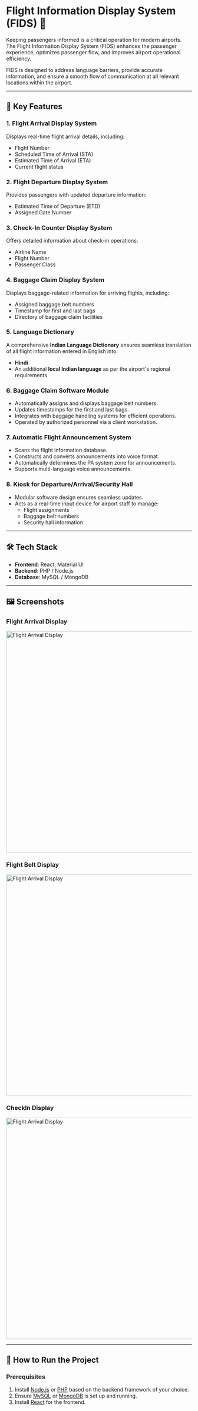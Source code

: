  
# Flight Information Display System (FIDS) 🚀  

Keeping passengers informed is a critical operation for modern airports. The Flight Information Display System (FIDS) enhances the passenger experience, optimizes passenger flow, and improves airport operational efficiency.  

FIDS is designed to address language barriers, provide accurate information, and ensure a smooth flow of communication at all relevant locations within the airport.  

---

## 🌟 **Key Features**  

### 1. **Flight Arrival Display System**  
Displays real-time flight arrival details, including:  
- Flight Number  
- Scheduled Time of Arrival (STA)  
- Estimated Time of Arrival (ETA)  
- Current flight status  

### 2. **Flight Departure Display System**  
Provides passengers with updated departure information:  
- Estimated Time of Departure (ETD)  
- Assigned Gate Number  

### 3. **Check-In Counter Display System**  
Offers detailed information about check-in operations:  
- Airline Name  
- Flight Number  
- Passenger Class  

### 4. **Baggage Claim Display System**  
Displays baggage-related information for arriving flights, including:  
- Assigned baggage belt numbers  
- Timestamp for first and last bags  
- Directory of baggage claim facilities  

### 5. **Language Dictionary**  
A comprehensive **Indian Language Dictionary** ensures seamless translation of all flight information entered in English into:  
- **Hindi**  
- An additional **local Indian language** as per the airport's regional requirements  

### 6. **Baggage Claim Software Module**  
- Automatically assigns and displays baggage belt numbers.  
- Updates timestamps for the first and last bags.  
- Integrates with baggage handling systems for efficient operations.  
- Operated by authorized personnel via a client workstation.  

### 7. **Automatic Flight Announcement System**  
- Scans the flight information database.  
- Constructs and converts announcements into voice format.  
- Automatically determines the PA system zone for announcements.  
- Supports multi-language voice announcements.  

### 8. **Kiosk for Departure/Arrival/Security Hall**  
- Modular software design ensures seamless updates.  
- Acts as a real-time input device for airport staff to manage:  
  - Flight assignments  
  - Baggage belt numbers  
  - Security hall information  

---

## 🛠 **Tech Stack**  
- **Frontend**: React, Material UI  
- **Backend**: PHP / Node.js  
- **Database**: MySQL / MongoDB  

---

## 🖼 **Screenshots**  
### Flight Arrival Display   
<img src="https://www.netlegends.in/assets/images/products/fids1.jpeg" alt="Flight Arrival Display" width="600">

### Flight Belt Display  
<img src="https://www.netlegends.in/assets/images/products/fids2.jpeg" alt="Flight Arrival Display" width="600">

### CheckIn Display  
<img src="https://www.netlegends.in/assets/images/products/fids3.jpeg" alt="Flight Arrival Display" width="600">

---

## 🚀 **How to Run the Project**  

### Prerequisites  
1. Install [Node.js](https://nodejs.org/) or [PHP](https://www.php.net/) based on the backend framework of your choice.  
2. Ensure [MySQL](https://www.mysql.com/) or [MongoDB](https://www.mongodb.com/) is set up and running.  
3. Install [React](https://reactjs.org/) for the frontend.  
